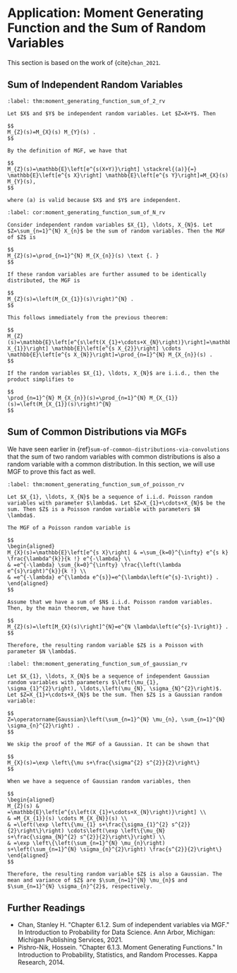 # Application: Moment Generating Function and the Sum of Random Variables

This section is based on the work of {cite}`chan_2021`.

## Sum of Independent Random Variables

```{prf:theorem} Moment Generating Function of the Sum of Two Independent Random Variables
:label: thm:moment_generating_function_sum_of_2_rv

Let $X$ and $Y$ be independent random variables. Let $Z=X+Y$. Then

$$
M_{Z}(s)=M_{X}(s) M_{Y}(s) .
$$
```

```{prf:proof}
By the definition of MGF, we have that

$$
M_{Z}(s)=\mathbb{E}\left[e^{s(X+Y)}\right] \stackrel{(a)}{=} \mathbb{E}\left[e^{s X}\right] \mathbb{E}\left[e^{s Y}\right]=M_{X}(s) M_{Y}(s),
$$

where (a) is valid because $X$ and $Y$ are independent.
```

```{prf:corollary} Moment Generating Function of the Sum of $N$ Independent Random Variables
:label: cor:moment_generating_function_sum_of_N_rv

Consider independent random variables $X_{1}, \ldots, X_{N}$. Let $Z=\sum_{n=1}^{N} X_{n}$ be the sum of random variables. Then the MGF of $Z$ is

$$
M_{Z}(s)=\prod_{n=1}^{N} M_{X_{n}}(s) \text {. }
$$

If these random variables are further assumed to be identically distributed, the MGF is

$$
M_{Z}(s)=\left(M_{X_{1}}(s)\right)^{N} .
$$
```

```{prf:proof}
This follows immediately from the previous theorem:

$$
M_{Z}(s)=\mathbb{E}\left[e^{s\left(X_{1}+\cdots+X_{N}\right)}\right]=\mathbb{E}\left[e^{s X_{1}}\right] \mathbb{E}\left[e^{s X_{2}}\right] \cdots \mathbb{E}\left[e^{s X_{N}}\right]=\prod_{n=1}^{N} M_{X_{n}}(s) .
$$

If the random variables $X_{1}, \ldots, X_{N}$ are i.i.d., then the product simplifies to

$$
\prod_{n=1}^{N} M_{X_{n}}(s)=\prod_{n=1}^{N} M_{X_{1}}(s)=\left(M_{X_{1}}(s)\right)^{N}
$$
```

## Sum of Common Distributions via MGFs

We have seen earlier in {ref}`sum-of-common-distributions-via-convolutions` that the sum of two random variables with common distributions is also a random variable with a common distribution. In this section, we will use MGF to prove this fact as well.

```{prf:theorem} Sum of Poisson Random Variables is Poisson
:label: thm:moment_generating_function_sum_of_poisson_rv

Let $X_{1}, \ldots, X_{N}$ be a sequence of i.i.d. Poisson random variables with parameter $\lambda$. Let $Z=X_{1}+\cdots+X_{N}$ be the sum. Then $Z$ is a Poisson random variable with parameters $N \lambda$.
```

```{prf:proof}
The MGF of a Poisson random variable is

$$
\begin{aligned}
M_{X}(s)=\mathbb{E}\left[e^{s X}\right] & =\sum_{k=0}^{\infty} e^{s k} \frac{\lambda^{k}}{k !} e^{-\lambda} \\
& =e^{-\lambda} \sum_{k=0}^{\infty} \frac{\left(\lambda e^{s}\right)^{k}}{k !} \\
& =e^{-\lambda} e^{\lambda e^{s}}=e^{\lambda\left(e^{s}-1\right)} .
\end{aligned}
$$

Assume that we have a sum of $N$ i.i.d. Poisson random variables. Then, by the main theorem, we have that

$$
M_{Z}(s)=\left[M_{X}(s)\right]^{N}=e^{N \lambda\left(e^{s}-1\right)} .
$$

Therefore, the resulting random variable $Z$ is a Poisson with parameter $N \lambda$.
```

```{prf:theorem} Sum of Gaussian Random Variables is Gaussian
:label: thm:moment_generating_function_sum_of_gaussian_rv

Let $X_{1}, \ldots, X_{N}$ be a sequence of independent Gaussian random variables with parameters $\left(\mu_{1}, \sigma_{1}^{2}\right), \ldots,\left(\mu_{N}, \sigma_{N}^{2}\right)$. Let $Z=X_{1}+\cdots+X_{N}$ be the sum. Then $Z$ is a Gaussian random variable:

$$
Z=\operatorname{Gaussian}\left(\sum_{n=1}^{N} \mu_{n}, \sum_{n=1}^{N} \sigma_{n}^{2}\right) .
$$
```

```{prf:proof}
We skip the proof of the MGF of a Gaussian. It can be shown that

$$
M_{X}(s)=\exp \left\{\mu s+\frac{\sigma^{2} s^{2}}{2}\right\}
$$

When we have a sequence of Gaussian random variables, then

$$
\begin{aligned}
M_{Z}(s) & =\mathbb{E}\left[e^{s\left(X_{1}+\cdots+X_{N}\right)}\right] \\
& =M_{X_{1}}(s) \cdots M_{X_{N}}(s) \\
& =\left(\exp \left\{\mu_{1} s+\frac{\sigma_{1}^{2} s^{2}}{2}\right\}\right) \cdots\left(\exp \left\{\mu_{N} s+\frac{\sigma_{N}^{2} s^{2}}{2}\right\}\right) \\
& =\exp \left\{\left(\sum_{n=1}^{N} \mu_{n}\right) s+\left(\sum_{n=1}^{N} \sigma_{n}^{2}\right) \frac{s^{2}}{2}\right\}
\end{aligned}
$$

Therefore, the resulting random variable $Z$ is also a Gaussian. The mean and variance of $Z$ are $\sum_{n=1}^{N} \mu_{n}$ and $\sum_{n=1}^{N} \sigma_{n}^{2}$, respectively.
```

## Further Readings

- Chan, Stanley H. "Chapter 6.1.2. Sum of independent variables via MGF." In Introduction to Probability for Data Science. Ann Arbor, Michigan: Michigan Publishing Services, 2021.
- Pishro-Nik, Hossein. "Chapter 6.1.3. Moment Generating Functions." In Introduction to Probability, Statistics, and Random Processes. Kappa Research, 2014.